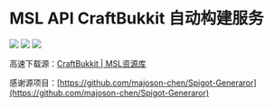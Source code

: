 # MSL API CraftBukkit 自动构建服务
![](https://shields.io/github/license/Youkii-Chen/Spigot-Generaror)
![](https://shields.io/badge/Latest-1.21.5-blue)
![](https://shields.io/github/downloads/MSLTeam/Build-Spigot/total)

高速下载源：[CraftBukkit | MSL资源库](https://files.mslmc.cn/Server-Cores/CraftBukkit)

感谢源项目：[https://github.com/majoson-chen/Spigot-Generaror](https://github.com/majoson-chen/Spigot-Generaror)
